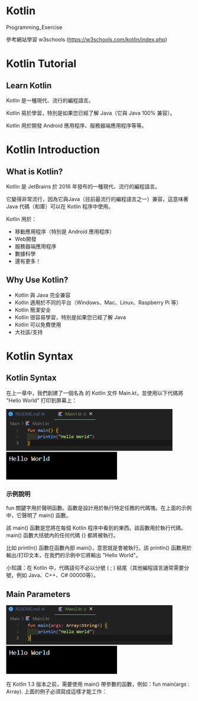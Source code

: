 # Kotlin
Programming_Exercise

參考網站學習 w3schools (https://w3schools.com/kotlin/index.php)
# Kotlin Tutorial

## Learn Kotlin

Kotlin 是一種現代、流行的編程語言。

Kotlin 易於學習，特別是如果您已經了解 Java（它與 Java 100% 兼容）。

Kotlin 用於開發 Android 應用程序、服務器端應用程序等等。

# Kotlin Introduction

## What is Kotlin?

Kotlin 是 JetBrains 於 2016 年發布的一種現代、流行的編程語言。

它變得非常流行，因為它與Java（目前最流行的編程語言之一）兼容，這意味著 Java 代碼（和庫）可以在 Kotlin 程序中使用。

Kotlin 用於：

- 移動應用程序（特別是 Android 應用程序）
- Web開發
- 服務器端應用程序
- 數據科學
- 還有更多！

## Why Use Kotlin?

- Kotlin 與 Java 完全兼容
- Kotlin 適用於不同的平台（Windows、Mac、Linux、Raspberry Pi 等）
- Kotlin 簡潔安全
- Kotlin 很容易學習，特別是如果您已經了解 Java
- Kotlin 可以免費使用
- 大社區/支持

# Kotlin Syntax

## Kotlin Syntax

在上一章中，我們創建了一個名為 的 Kotlin 文件 Main.kt，並使用以下代碼將 "Hello World" 打印到屏幕上：

<img src="imgs/main1.png" style="width:450px">

<img src="imgs/main1_result.png" style="width:300px">

### 示例說明

fun 關鍵字用於聲明函數。函數是設計用於執行特定任務的代碼塊。在上面的示例中，它聲明了 main() 函數。

該 main() 函數是您將在每個 Kotlin 程序中看到的東西。該函數用於執行代碼。main() 函數大括號內的任何代碼 {} 都將被執行。

比如 println() 函數在函數內部 main()，意思就是會被執行。該 println() 函數用於輸出/打印文本，在我們的示例中它將輸出 "Hello World"。

小知識：在 Kotlin 中，代碼語句不必以分號 ( ; ) 結尾（其他編程語言通常需要分號，例如 Java、C++、C# 00000等）。

## Main Parameters

<img src="imgs/main2.png" style="width:450px;">

<img src="imgs/main2_result.png" style="width:300px">

在 Kotlin 1.3 版本之前，需要使用 main() 帶參數的函數，例如：fun main(args : Array<String>). 上面的例子必須寫成這樣才能工作：
